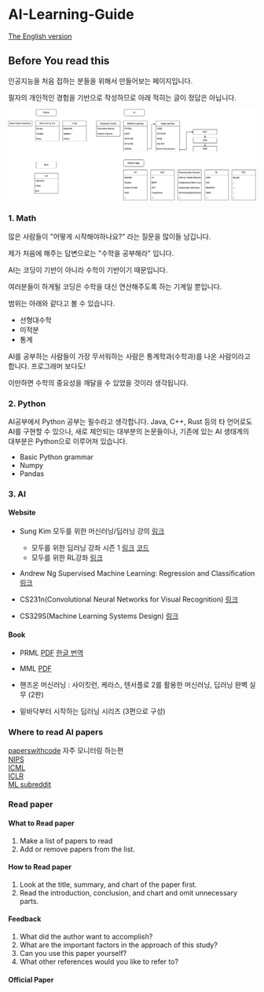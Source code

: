 # AI-Learning-Guide

[The English version](./English/README.md)

## Before You read this
인공지능을 처음 접하는 분들을 위해서 만들어보는 페이지입니다.

필자의 개인적인 경험을 기반으로 작성하므로 아래 적히는 글이 정답은 아닙니다.

![AI Learning Guide](/Guide.png)

### 1. Math
많은 사람들이 "어떻게 시작해야하나요?" 라는 질문을 많이들 남깁니다.

제가 처음에 해주는 답변으로는 "수학을 공부해라" 입니다.

AI는 코딩이 기반이 아니라 수학이 기반이기 때문입니다.

여러분들이 하게될 코딩은 수학을 대신 연산해주도록 하는 기계일 뿐입니다.

범위는 아래와 같다고 볼 수 있습니다.

- 선형대수학
- 미적분
- 통계

AI를 공부하는 사람들이 가장 무서워하는 사람은 통계학과(수학과)를 나온 사람이라고 합니다. 프로그래머 보다도!

이만하면 수학의 중요성을 깨달을 수 있었을 것이라 생각됩니다.

### 2. Python
AI공부에서 Python 공부는 필수라고 생각합니다.
Java, C++, Rust 등의 타 언어로도 AI를 구현할 수 있으나, 새로 제안되는 대부분의 논문들이나, 기존에 있는 AI 생태계의 대부분은 Python으로 이루어져 있습니다.

- Basic Python grammar
- Numpy
- Pandas

### 3. AI
#### Website
- Sung Kim 모두를 위한 머신러닝/딥러닝 강의 [링크](http://hunkim.github.io/ml/)
	- 모두를 위한 딥러닝 강좌 시즌 1 [링크](https://youtube.com/playlist?list=PLlMkM4tgfjnLSOjrEJN31gZATbcj_MpUm) [코드](https://github.com/hunkim/DeepLearningZeroToAll)
    - 모두를 위한 RL강좌 [링크](https://youtube.com/playlist?list=PLlMkM4tgfjnKsCWav-Z2F-MMFRx-2gMGG)
- Andrew Ng Supervised Machine Learning: Regression and Classification [링크](https://www.coursera.org/learn/machine-learning)

- CS231n(Convolutional Neural Networks for Visual Recognition) [링크](https://youtube.com/playlist?list=PL3FW7Lu3i5JvHM8ljYj-zLfQRF3EO8sYv)

- CS329S(Machine Learning Systems Design) [링크](https://youtu.be/OEiNnfdxBRE)



#### Book
- PRML [PDF](https://www.microsoft.com/en-us/research/uploads/prod/2006/01/Bishop-Pattern-Recognition-and-Machine-Learning-2006.pdf) [한글 번역](http://norman3.github.io/prml/)

- MML [PDF](https://mml-book.github.io/) 

- 핸즈온 머신러닝 : 사이킷런, 케라스, 텐서플로 2를 활용한 머신러닝, 딥러닝 완벽 실무 (2판)

- 밑바닥부터 시작하는 딥러닝 시리즈 (3편으로 구성)


### Where to read AI papers
[paperswithcode](https://paperswithcode.com/methods) 자주 모니터링 하는편  
[NIPS](https://nips.cc/)  
[ICML](https://icml.cc/)  
[ICLR](https://iclr.cc/)  
[ML subreddit](https://www.reddit.com/r/MachineLearning/)    

### Read paper
#### What to Read paper
1. Make a list of papers to read
2. Add or remove papers from the list.

#### How to Read paper
1. Look at the title, summary, and chart of the paper first.
2. Read the introduction, conclusion, and chart and omit unnecessary parts.

#### Feedback
1. What did the author want to accomplish?
2. What are the important factors in the approach of this study?
3. Can you use this paper yourself? 
4. What other references would you like to refer to?

#### Official Paper
